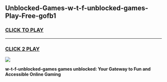
## Unblocked-Games-w-t-f-unblocked-games-Play-Free-gofb1
<h3>
<a href="https://premium76.site?title=w-t-f-unblocked-games&ref=10A">CLICK TO PLAY</a></h3>
<hr>

<h3>
<a href="https://premium76.site?title=w-t-f-unblocked-games&ref=10A">CLICK 2 PLAY</a>
  
</h3>

<a href="https://premium76.site?title=w-t-f-unblocked-games&ref=10A"><img src="https://clearcache.store/games.png"></a>


**w-t-f-unblocked-games games unblocked: Your Gateway to Fun and Accessible Online Gaming**
